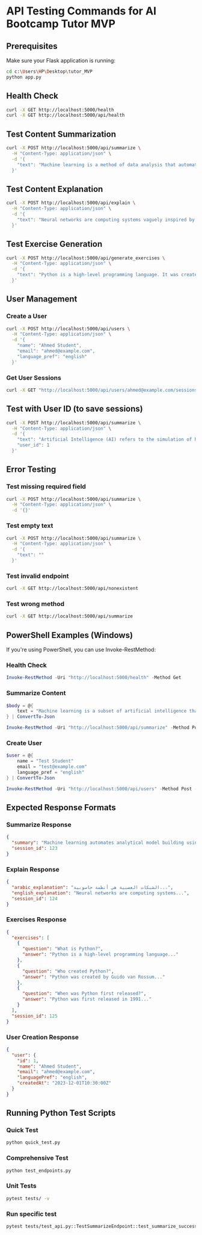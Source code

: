 # API Testing Commands for AI Bootcamp Tutor MVP

## Prerequisites
Make sure your Flask application is running:
```bash
cd c:\Users\HP\Desktop\tutor_MVP
python app.py
```

## Health Check
```bash
curl -X GET http://localhost:5000/health
curl -X GET http://localhost:5000/api/health
```

## Test Content Summarization
```bash
curl -X POST http://localhost:5000/api/summarize \
  -H "Content-Type: application/json" \
  -d '{
    "text": "Machine learning is a method of data analysis that automates analytical model building. It is a branch of artificial intelligence based on the idea that systems can learn from data, identify patterns and make decisions with minimal human intervention."
  }'
```

## Test Content Explanation
```bash
curl -X POST http://localhost:5000/api/explain \
  -H "Content-Type: application/json" \
  -d '{
    "text": "Neural networks are computing systems vaguely inspired by the biological neural networks. They are used to recognize patterns and solve common problems in artificial intelligence."
  }'
```

## Test Exercise Generation
```bash
curl -X POST http://localhost:5000/api/generate_exercises \
  -H "Content-Type: application/json" \
  -d '{
    "text": "Python is a high-level programming language. It was created by Guido van Rossum and first released in 1991. Python is known for its simple syntax and readability."
  }'
```

## User Management
### Create a User
```bash
curl -X POST http://localhost:5000/api/users \
  -H "Content-Type: application/json" \
  -d '{
    "name": "Ahmed Student",
    "email": "ahmed@example.com",
    "language_pref": "english"
  }'
```

### Get User Sessions
```bash
curl -X GET "http://localhost:5000/api/users/ahmed@example.com/sessions?limit=5"
```

## Test with User ID (to save sessions)
```bash
curl -X POST http://localhost:5000/api/summarize \
  -H "Content-Type: application/json" \
  -d '{
    "text": "Artificial Intelligence (AI) refers to the simulation of human intelligence in machines.",
    "user_id": 1
  }'
```

## Error Testing
### Test missing required field
```bash
curl -X POST http://localhost:5000/api/summarize \
  -H "Content-Type: application/json" \
  -d '{}'
```

### Test empty text
```bash
curl -X POST http://localhost:5000/api/summarize \
  -H "Content-Type: application/json" \
  -d '{
    "text": ""
  }'
```

### Test invalid endpoint
```bash
curl -X GET http://localhost:5000/api/nonexistent
```

### Test wrong method
```bash
curl -X GET http://localhost:5000/api/summarize
```

## PowerShell Examples (Windows)
If you're using PowerShell, you can use Invoke-RestMethod:

### Health Check
```powershell
Invoke-RestMethod -Uri "http://localhost:5000/health" -Method Get
```

### Summarize Content
```powershell
$body = @{
    text = "Machine learning is a subset of artificial intelligence that focuses on algorithms."
} | ConvertTo-Json

Invoke-RestMethod -Uri "http://localhost:5000/api/summarize" -Method Post -Body $body -ContentType "application/json"
```

### Create User
```powershell
$user = @{
    name = "Test Student"
    email = "test@example.com"
    language_pref = "english"
} | ConvertTo-Json

Invoke-RestMethod -Uri "http://localhost:5000/api/users" -Method Post -Body $user -ContentType "application/json"
```

## Expected Response Formats

### Summarize Response
```json
{
  "summary": "Machine learning automates analytical model building using data patterns...",
  "session_id": 123
}
```

### Explain Response
```json
{
  "arabic_explanation": "الشبكات العصبية هي أنظمة حاسوبية...",
  "english_explanation": "Neural networks are computing systems...",
  "session_id": 124
}
```

### Exercises Response
```json
{
  "exercises": [
    {
      "question": "What is Python?",
      "answer": "Python is a high-level programming language..."
    },
    {
      "question": "Who created Python?",
      "answer": "Python was created by Guido van Rossum..."
    },
    {
      "question": "When was Python first released?",
      "answer": "Python was first released in 1991..."
    }
  ],
  "session_id": 125
}
```

### User Creation Response
```json
{
  "user": {
    "id": 1,
    "name": "Ahmed Student",
    "email": "ahmed@example.com",
    "languagePref": "english",
    "createdAt": "2023-12-01T10:30:00Z"
  }
}
```

## Running Python Test Scripts

### Quick Test
```bash
python quick_test.py
```

### Comprehensive Test
```bash
python test_endpoints.py
```

### Unit Tests
```bash
pytest tests/ -v
```

### Run specific test
```bash
pytest tests/test_api.py::TestSummarizeEndpoint::test_summarize_success -v
```
